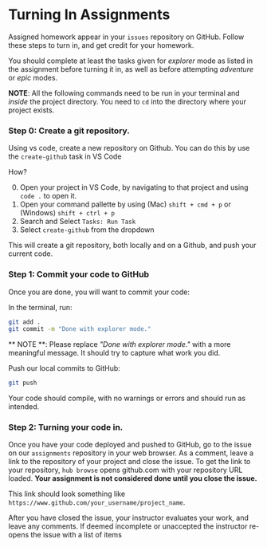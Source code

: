 # Turning In Assignments

Assigned homework appear in your `issues` repository on GitHub. Follow these steps to turn in, and get credit for your homework.

You should complete at least the tasks given for _explorer_ mode as listed in the assignment before turning it in, as well as before attempting _adventure_ or _epic_ modes.

**NOTE**: All the following commands need to be run in your terminal and _inside_ the project directory. You need to `cd` into the directory where your project exists.

### Step 0: Create a git repository.

Using vs code, create a new repository on Github. You can do this by use the `create-github` task in VS Code

How?

0. Open your project in VS Code, by navigating to that project and using `code .` to open it.
1. Open your command pallette by using (Mac) `shift + cmd + p` or (Windows) `shift + ctrl + p`
1. Search and Select `Tasks: Run Task`
1. Select `create-github` from the dropdown

This will create a git repository, both locally and on a Github, and push your current code.

### Step 1: Commit your code to GitHub

Once you are done, you will want to commit your code:

In the terminal, run:

```sh
git add .
git commit -m "Done with explorer mode."
```

** NOTE **: Please replace _"Done with explorer mode."_ with a more meaningful message. It should try to capture what work you did.

Push our local commits to GitHub:

```sh
git push
```

Your code should compile, with no warnings or errors and should run as intended.

### Step 2: Turning your code in.

Once you have your code deployed and pushed to GitHub, go to the issue on our `assignments` repository in your web browser. As a comment, leave a link to the repository of your project and close the issue. To get the link to your repository, `hub browse` opens github.com with your repository URL loaded. **Your assignment is not considered done until you close the issue.**

This link should look something like `https://www.github.com/your_username/project_name`.

After you have closed the issue, your instructor evaluates your work, and leave any comments. If deemed incomplete or unaccepted the instructor re-opens the issue with a list of items
